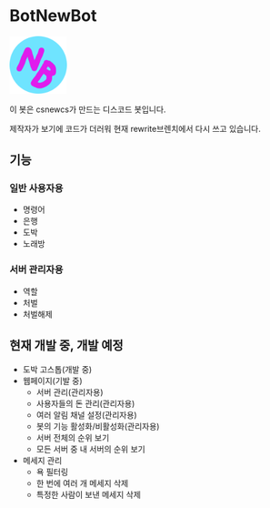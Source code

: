 # BotNewBot
<img src="./temp%20logo.png" width="20%">

이 봇은 csnewcs가 만드는 디스코드 봇입니다.

제작자가 보기에 코드가 더러워 현재 rewrite브렌치에서 다시 쓰고 있습니다.

## 기능
### 일반 사용자용
- 명령어
- 은행
- 도박
- 노래방

### 서버 관리자용
- 역할
- 처벌
- 처벌해제

## 현재 개발 중, 개발 예정
-  도박 고스톱(개발 중)
-  웹페이지(기발 중)
   -  서버 관리(관리자용)
   -  사용자들의 돈 관리(관리자용)
   -  여러 알림 채널 설정(관리자용)
   -  봇의 기능 활성화/비활성화(관리자용)
   -  서버 전체의 순위 보기
   -  모든 서버 중 내 서버의 순위 보기
- 메세지 관리
  - 욕 필터링
  -  한 번에 여러 개 메세지 삭제
  -  특정한 사람이 보낸 메세지 삭제
